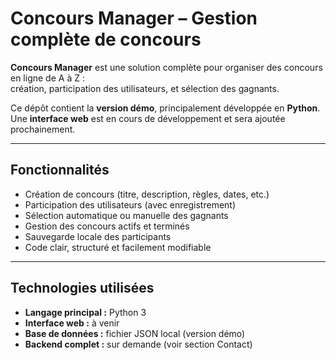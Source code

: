 #  Concours Manager – Gestion complète de concours

**Concours Manager** est une solution complète pour organiser des concours en ligne de A à Z :  
création, participation des utilisateurs, et sélection des gagnants.

Ce dépôt contient la **version démo**, principalement développée en **Python**.  
Une **interface web** est en cours de développement et sera ajoutée prochainement.

---

##  Fonctionnalités

-  Création de concours (titre, description, règles, dates, etc.)
-  Participation des utilisateurs (avec enregistrement)
-  Sélection automatique ou manuelle des gagnants
-  Gestion des concours actifs et terminés
-  Sauvegarde locale des participants
-  Code clair, structuré et facilement modifiable

---

##  Technologies utilisées

- **Langage principal :** Python 3
- **Interface web :** à venir
- **Base de données :** fichier JSON local (version démo)
- **Backend complet :** sur demande (voir section Contact)
